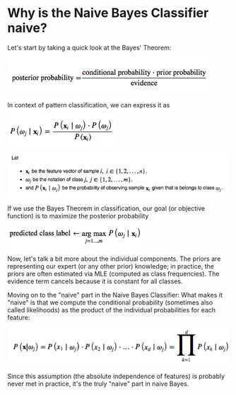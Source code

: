 # Why is the Naive Bayes Classifier naive?

Let's start by taking a quick look at the Bayes' Theorem:

![](./naive-naive-bayes/bayes-theorem-english.png)

In context of pattern classification, we can express it as

![](./naive-naive-bayes/bayes_theorem.png)

![](./naive-naive-bayes/let.png)

If we use the Bayes Theorem in classification, our goal (or objective function) is to maximize the posterior probability

![](./naive-naive-bayes/decision_rule.png)

Now, let's talk a bit more about the individual components. The priors are representing our expert (or any other prior) knowledge; in practice, the priors are often estimated via MLE (computed as class frequencies). The evidence term cancels because it is constant for all classes.

Moving on to the "naive" part in the Naive Bayes Classifier: What makes it "naive" is that we compute the conditional probability (sometimes also called likelihoods) as the product of the individual probabilities for each feature:

![](./naive-naive-bayes/likelihood.png)

Since this assumption (the absolute independence of features) is probably never met in practice, it's the truly "naive" part in naive Bayes.
